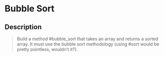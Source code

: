 # Bubble Sort

## Description

> Build a method #bubble_sort that takes an array and returns a sorted array. It must use the bubble sort methodology (using #sort would be pretty pointless, wouldn’t it?).
